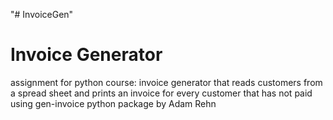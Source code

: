 "# InvoiceGen" 
# Invoice Generator
assignment for python course: invoice generator that reads customers from a spread sheet
and prints an invoice for every customer that has not paid 
using gen-invoice python package by Adam Rehn
